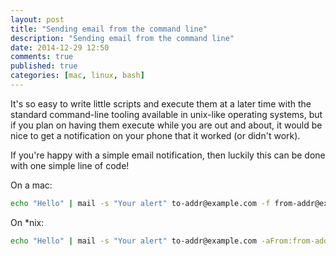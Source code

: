 ```yaml
---
layout: post
title: "Sending email from the command line"
description: "Sending email from the command line"
date: 2014-12-29 12:50
comments: true
published: true
categories: [mac, linux, bash]
---
```


It's so easy to write little scripts and execute them at a later time with
the standard command-line tooling available in unix-like operating systems, but
if you plan on having them execute while you are out and about, it would be nice
to get a notification on your phone that it worked (or didn't work).

If you're happy with a simple email notification, then luckily this can be done
with one simple line of code!

On a mac:
```sh
echo "Hello" | mail -s "Your alert" to-addr@example.com -f from-addr@example.com
```

On \*nix:
```sh
echo "Hello" | mail -s "Your alert" to-addr@example.com -aFrom:from-addr@example.com
```
